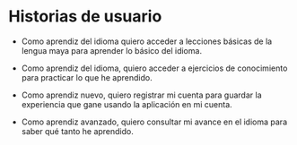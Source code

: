 # Historias de usuario

- Como aprendiz del idioma quiero acceder a lecciones básicas de la lengua maya para aprender lo básico del idioma.

- Como aprendiz del idioma, quiero acceder a ejercicios de conocimiento para practicar lo que he aprendido.

- Como aprendiz nuevo, quiero registrar mi cuenta para guardar la experiencia que gane usando la aplicación en mi cuenta.

- Como aprendiz avanzado, quiero consultar mi avance en el idioma para saber qué tanto he aprendido.
